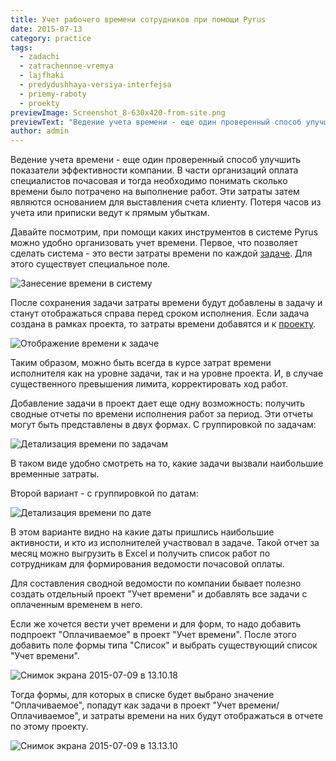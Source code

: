 ```yaml
---
title: Учет рабочего времени сотрудников при помощи Pyrus
date: 2015-07-13
category: practice
tags:
  - zadachi
  - zatrachennoe-vremya
  - lajfhaki
  - predydushhaya-versiya-interfejsa
  - priemy-raboty
  - proekty
previewImage: Screenshot_8-630x420-from-site.png
previewText: "Ведение учета времени - еще один проверенный способ улучшить показатели эффективности компании. В части организаций оплата специалистов почасовая и тогда необходимо понимать сколько времени было потрачено на выполнение работ. Эти затраты затем являются основанием для выставления счета клиенту. Потеря часов из учета или приписки ведут к прямым убыткам."
author: admin
---
```

Ведение учета времени - еще один проверенный способ улучшить показатели эффективности компании.  В части организаций оплата специалистов почасовая и тогда необходимо понимать сколько времени было потрачено на выполнение работ. Эти затраты затем являются основанием для выставления счета клиенту. Потеря часов из учета или приписки ведут к прямым убыткам.

Давайте посмотрим, при помощи каких инструментов в системе Pyrus можно удобно организовать учет времени. Первое, что позволяет сделать система - это вести затраты времени по каждой [задаче](https://pyrus.com/ru/blog/rabota-v-pyrus-zadachi). Для этого существует специальное поле.

![Занесение времени в систему](Snimok-ekrana-2015-07-06-v-11.11.58.webp)

После сохранения задачи затраты времени будут добавлены в задачу и станут отображаться справа перед сроком исполнения. Если задача создана в рамках проекта, то затраты времени добавятся и к [проекту](https://pyrus.com/ru/blog/proekty-v-pyrus).

![Отображение времени к задаче](Otobrazhenie-vremeni-k-zadache.webp)

Таким образом, можно быть всегда в курсе затрат времени исполнителя как на уровне задачи, так и на уровне проекта. И, в случае существенного превышения лимита, корректировать ход работ.

Добавление задачи в проект дает еще одну возможность: получить сводные отчеты по времени исполнения работ за период. Эти отчеты могут быть представлены в двух формах. С группировкой по задачам:

![Детализация времени по задачам](Detalizatsiya-vremeni-po-zadacham.webp)

В таком виде удобно смотреть на то, какие задачи вызвали наибольшие временные затраты.

Второй вариант - с группировкой по датам:

![Детализация времени по дате](Detalizatsiya-vremeni-po-date.webp)

В этом варианте видно на какие даты пришлись наибольшие активности, и кто из исполнителей участвовал в задаче. Такой отчет за месяц можно выгрузить в Excel и получить список работ по сотрудникам для формирования ведомости почасовой оплаты.

Для составления сводной ведомости по компании бывает полезно создать отдельный проект "Учет времени" и добавлять все задачи с оплаченным временем в него.

Если же хочется вести учет времени и для форм, то надо добавить подпроект "Оплачиваемое" в проект "Учет времени". После этого добавить поле формы типа "Список" и выбрать существующий список "Учет времени".

![Снимок экрана 2015-07-09 в 13.10.18](Snimok-ekrana-2015-07-09-v-13.10.18.webp)

Тогда формы, для которых в списке будет выбрано значение "Оплачиваемое", попадут как задачи в проект "Учет времени/Оплачиваемое", и затраты времени на них будут отображаться в отчете по этому проекту.

![Снимок экрана 2015-07-09 в 13.13.10](Snimok-ekrana-2015-07-09-v-13.13.10.webp)